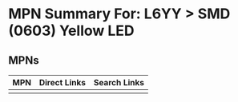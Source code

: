 



# MPN Summary For: L6YY > SMD (0603) Yellow LED

## MPNs
  

|MPN|Direct Links|Search Links|
| :--- | :--- | :--- |
||||
